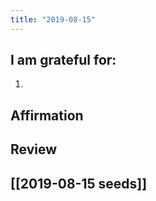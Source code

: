 ```yaml
---
title: "2019-08-15"
---
```

## I am grateful for:
1. 

## Affirmation

## Review



## [[2019-08-15 seeds]]
